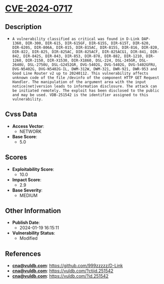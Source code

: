 
# [CVE-2024-0717](https://cve.mitre.org/cgi-bin/cvename.cgi?name=CVE-2024-0717)

## Description

- `A vulnerability classified as critical was found in D-Link DAP-1360, DIR-300, DIR-615, DIR-615GF, DIR-615S, DIR-615T, DIR-620, DIR-620S, DIR-806A, DIR-815, DIR-815AC, DIR-815S, DIR-816, DIR-820, DIR-822, DIR-825, DIR-825AC, DIR-825ACF, DIR-825ACG1, DIR-841, DIR-842, DIR-842S, DIR-843, DIR-853, DIR-878, DIR-882, DIR-1210, DIR-1260, DIR-2150, DIR-X1530, DIR-X1860, DSL-224, DSL-245GR, DSL-2640U, DSL-2750U, DSL-G2452GR, DVG-5402G, DVG-5402G, DVG-5402GFRU, DVG-N5402G, DVG-N5402G-IL, DWM-312W, DWM-321, DWR-921, DWR-953 and Good Line Router v2 up to 20240112. This vulnerability affects unknown code of the file /devinfo of the component HTTP GET Request Handler. The manipulation of the argument area with the input notice|net|version leads to information disclosure. The attack can be initiated remotely. The exploit has been disclosed to the public and may be used. VDB-251542 is the identifier assigned to this vulnerability.`

## Cvss Data

- **Access Vector**:
  - NETWORK
- **Base Score**:
  - 5.0

## Scores

- **Exploitability Score**:
  - 10.0
- **Impact Score**:
  - 2.9
- **Base Severity**:
  - MEDIUM

## Other Information

- **Publish Date**:
  - 2024-01-19 16:15:11
- **Vulnerability Status**:
  - Modified

## References

- **cna@vuldb.com**: https://github.com/999zzzzz/D-Link
- **cna@vuldb.com**: https://vuldb.com/?ctiid.251542
- **cna@vuldb.com**: https://vuldb.com/?id.251542
